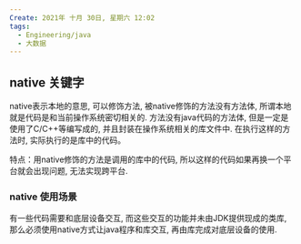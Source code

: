 ```yaml
---
Create: 2021年 十月 30日, 星期六 12:02
tags: 
  - Engineering/java
  - 大数据
---
```

## native 关键字

native表示本地的意思, 可以修饰方法, 被native修饰的方法没有方法体, 所谓本地就是代码是和当前操作系统密切相关的. 方法没有java代码的方法体, 但是一定是使用了C/C++等编写成的, 并且封装在操作系统相关的库文件中. 在执行这样的方法时, 实际执行的是库中的代码。

特点：用native修饰的方法是调用的库中的代码, 所以这样的代码如果再换一个平台就会出现问题, 无法实现跨平台.

### native 使用场景

有一些代码需要和底层设备交互, 而这些交互的功能并未由JDK提供现成的类库, 那么必须使用native方式让java程序和库交互, 再由库完成对底层设备的使用.
